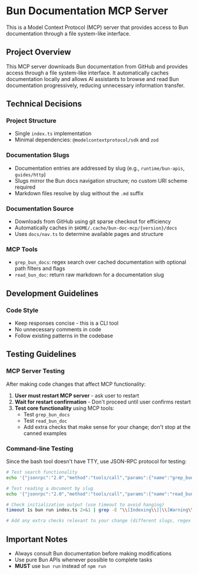# Bun Documentation MCP Server

This is a Model Context Protocol (MCP) server that provides access to Bun documentation through a file system-like interface.

## Project Overview

This MCP server downloads Bun documentation from GitHub and provides access through a file system-like interface. It automatically caches documentation locally and allows AI assistants to browse and read Bun documentation progressively, reducing unnecessary information transfer.

## Technical Decisions

### Project Structure

- Single `index.ts` implementation
- Minimal dependencies: `@modelcontextprotocol/sdk` and `zod`

### Documentation Slugs

- Documentation entries are addressed by slug (e.g., `runtime/bun-apis`, `guides/http`)
- Slugs mirror the Bun docs navigation structure; no custom URI scheme required
- Markdown files resolve by slug without the `.md` suffix

### Documentation Source

- Downloads from GitHub using git sparse checkout for efficiency
- Automatically caches in `$HOME/.cache/bun-doc-mcp/{version}/docs`
- Uses `docs/nav.ts` to determine available pages and structure

### MCP Tools

- `grep_bun_docs`: regex search over cached documentation with optional path filters and flags
- `read_bun_doc`: return raw markdown for a documentation slug

## Development Guidelines

### Code Style

- Keep responses concise - this is a CLI tool
- No unnecessary comments in code
- Follow existing patterns in the codebase

## Testing Guidelines

### MCP Server Testing

After making code changes that affect MCP functionality:

1. **User must restart MCP server** - ask user to restart
2. **Wait for restart confirmation** - Don't proceed until user confirms restart
3. **Test core functionality** using MCP tools:
   - Test `grep_bun_docs`
   - Test `read_bun_doc`
   - Add extra checks that make sense for your change; don't stop at the canned examples

### Command-line Testing

Since the bash tool doesn't have TTY, use JSON-RPC protocol for testing:

```bash
# Test search functionality
echo '{"jsonrpc":"2.0","method":"tools/call","params":{"name":"grep_bun_docs","arguments":{"pattern":"WebSocket"}},"id":1}' | bun run index.ts 2>/dev/null | jq '.result.content[0].text | fromjson | length'

# Test reading a document by slug
echo '{"jsonrpc":"2.0","method":"tools/call","params":{"name":"read_bun_doc","arguments":{"path":"runtime/bun-apis"}},"id":1}' | bun run index.ts 2>/dev/null | jq -r '.result.content[0].text' | head -20

# Check initialization output (use timeout to avoid hanging)
timeout 1s bun run index.ts 2>&1 | grep -E "\\[Indexing\\]|\\[Warning\\]"

# Add any extra checks relevant to your change (different slugs, regex flags, etc.)
```

## Important Notes

- Always consult Bun documentation before making modifications
- Use pure Bun APIs whenever possible to complete tasks
- **MUST** use `bun run` instead of `npm run`
